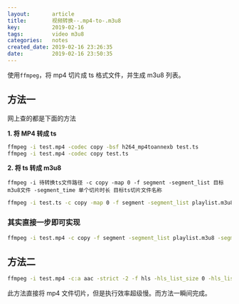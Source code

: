 ```yaml
---
layout:       article
title:        视频转换--.mp4-to-.m3u8
key:          2019-02-16
tags:         video m3u8
categories:   notes
created_date: 2019-02-16 23:26:35
date:         2019-02-16 23:50:35
---
```


使用`ffmpeg`，将 mp4 切片成 ts 格式文件，并生成 m3u8 列表。

<!--more-->

## 方法一

网上查的都是下面的方法

**1. 将 MP4 转成 ts**

```sh
ffmpeg -i test.mp4 -codec copy -bsf h264_mp4toannexb test.ts
ffmpeg -i test.mp4 -codec copy test.ts
```

**2. 将 ts 转成 m3u8**

`ffmpeg -i 待转换ts文件路径 -c copy -map 0 -f segment -segment_list 目标m3u8文件 -segment_time 单个切片时长 目标ts切片文件名称`

```sh
ffmpeg -i test.ts -c copy -map 0 -f segment -segment_list playlist.m3u8 -segment_time 10 output%03d.ts
```

### 其实直接一步即可实现

```sh
ffmpeg -i test.mp4 -c copy -f segment -segment_list playlist.m3u8 -segment_time 10 output%03d.ts
```

## 方法二

```sh
ffmpeg -i test.mp4 -c:a aac -strict -2 -f hls -hls_list_size 0 -hls_list_size 5 ddd.m3u8
```

此方法直接将 mp4 文件切片，但是执行效率超级慢。而方法一瞬间完成。